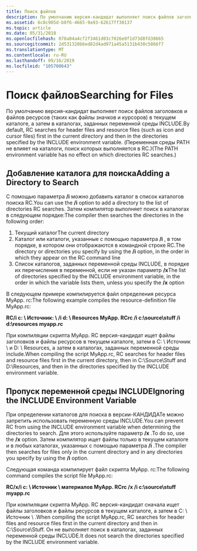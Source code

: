 ```yaml
---
title: Поиск файлов
description: По умолчанию версия-кандидат выполняет поиск файлов заголовков и файлов ресурсов (таких как файлы значков и курсоров) в текущем каталоге, а затем в каталогах, заданных переменной среды INCLUDE.
ms.assetid: 6c8c905d-b0f6-4665-9a93-62617ff30137
ms.topic: article
ms.date: 05/31/2018
ms.openlocfilehash: 078a04a4cf2f3461d03c7026e0f1d73d8fd38665
ms.sourcegitcommit: 2d531328b6ed82d4ad971a45a5131b430c5866f7
ms.translationtype: MT
ms.contentlocale: ru-RU
ms.lasthandoff: 09/16/2019
ms.locfileid: "105700643"
---
```

# <a name="searching-for-files"></a><span data-ttu-id="c18d5-103">Поиск файлов</span><span class="sxs-lookup"><span data-stu-id="c18d5-103">Searching for Files</span></span>

<span data-ttu-id="c18d5-104">По умолчанию версия-кандидат выполняет поиск файлов заголовков и файлов ресурсов (таких как файлы значков и курсоров) в текущем каталоге, а затем в каталогах, заданных переменной среды INCLUDE.</span><span class="sxs-lookup"><span data-stu-id="c18d5-104">By default, RC searches for header files and resource files (such as icon and cursor files) first in the current directory and then in the directories specified by the INCLUDE environment variable.</span></span> <span data-ttu-id="c18d5-105">(Переменная среды PATH не влияет на каталоги, поиск которых выполняется в RC.)</span><span class="sxs-lookup"><span data-stu-id="c18d5-105">(The PATH environment variable has no effect on which directories RC searches.)</span></span>

## <a name="adding-a-directory-to-search"></a><span data-ttu-id="c18d5-106">Добавление каталога для поиска</span><span class="sxs-lookup"><span data-stu-id="c18d5-106">Adding a Directory to Search</span></span>

<span data-ttu-id="c18d5-107">С помощью параметра **/i** можно добавить каталог в список каталогов поиска RC.</span><span class="sxs-lookup"><span data-stu-id="c18d5-107">You can use the **/i** option to add a directory to the list of directories RC searches.</span></span> <span data-ttu-id="c18d5-108">Затем компилятор выполняет поиск в каталогах в следующем порядке:</span><span class="sxs-lookup"><span data-stu-id="c18d5-108">The compiler then searches the directories in the following order:</span></span>

1.  <span data-ttu-id="c18d5-109">Текущий каталог</span><span class="sxs-lookup"><span data-stu-id="c18d5-109">The current directory</span></span>
2.  <span data-ttu-id="c18d5-110">Каталог или каталоги, указанные с помощью параметра **/i** , в том порядке, в котором они отображаются в командной строке RC.</span><span class="sxs-lookup"><span data-stu-id="c18d5-110">The directory or directories you specify by using the **/i** option, in the order in which they appear on the RC command line</span></span>
3.  <span data-ttu-id="c18d5-111">Список каталогов, заданных переменной среды INCLUDE, в порядке их перечисления в переменной, если не указан параметр **/x**</span><span class="sxs-lookup"><span data-stu-id="c18d5-111">The list of directories specified by the INCLUDE environment variable, in the order in which the variable lists them, unless you specify the **/x** option</span></span>

<span data-ttu-id="c18d5-112">В следующем примере компилируется файл определения ресурса MyApp. rc:</span><span class="sxs-lookup"><span data-stu-id="c18d5-112">The following example compiles the resource-definition file MyApp.rc:</span></span>

<span data-ttu-id="c18d5-113">**RC/i c: \\ Источник: \\ /i d: \\ Resources MyApp. RC**</span><span class="sxs-lookup"><span data-stu-id="c18d5-113">**rc /i c:\\source\\stuff /i d:\\resources myapp.rc**</span></span>

<span data-ttu-id="c18d5-114">При компиляции скрипта MyApp. RC версия-кандидат ищет файлы заголовков и файлы ресурсов в текущем каталоге, затем в C: \\ Источник \\ и D: \\ Resources, а затем в каталогах, заданных переменной среды include.</span><span class="sxs-lookup"><span data-stu-id="c18d5-114">When compiling the script MyApp.rc, RC searches for header files and resource files first in the current directory, then in C:\\Source\\Stuff and D:\\Resources, and then in the directories specified by the INCLUDE environment variable.</span></span>

## <a name="ignoring-the-include-environment-variable"></a><span data-ttu-id="c18d5-115">Пропуск переменной среды INCLUDE</span><span class="sxs-lookup"><span data-stu-id="c18d5-115">Ignoring the INCLUDE Environment Variable</span></span>

<span data-ttu-id="c18d5-116">При определении каталогов для поиска в версии-КАНДИДАТе можно запретить использовать переменную среды INCLUDE.</span><span class="sxs-lookup"><span data-stu-id="c18d5-116">You can prevent RC from using the INCLUDE environment variable when determining the directories to search.</span></span> <span data-ttu-id="c18d5-117">Для этого используйте параметр **/x** .</span><span class="sxs-lookup"><span data-stu-id="c18d5-117">To do so, use the **/x** option.</span></span> <span data-ttu-id="c18d5-118">Затем компилятор ищет файлы только в текущем каталоге и в любых каталогах, указанных с помощью параметра **/i** .</span><span class="sxs-lookup"><span data-stu-id="c18d5-118">The compiler then searches for files only in the current directory and in any directories you specify by using the **/i** option.</span></span>

<span data-ttu-id="c18d5-119">Следующая команда компилирует файл скрипта MyApp. rc:</span><span class="sxs-lookup"><span data-stu-id="c18d5-119">The following command compiles the script file MyApp.rc:</span></span>

<span data-ttu-id="c18d5-120">**RC/x/i c: \\ Источник \\ материалов MyApp. RC**</span><span class="sxs-lookup"><span data-stu-id="c18d5-120">**rc /x /i c:\\source\\stuff myapp.rc**</span></span>

<span data-ttu-id="c18d5-121">При компиляции скрипта MyApp. RC версия-кандидат сначала ищет файлы заголовков и файлы ресурсов в текущем каталоге, а затем в C: \\ Источник \\ .</span><span class="sxs-lookup"><span data-stu-id="c18d5-121">When compiling the script MyApp.rc, RC searches for header files and resource files first in the current directory and then in C:\\Source\\Stuff.</span></span> <span data-ttu-id="c18d5-122">Он не выполняет поиск в каталогах, заданных переменной среды INCLUDE.</span><span class="sxs-lookup"><span data-stu-id="c18d5-122">It does not search the directories specified by the INCLUDE environment variable.</span></span>

 

 




